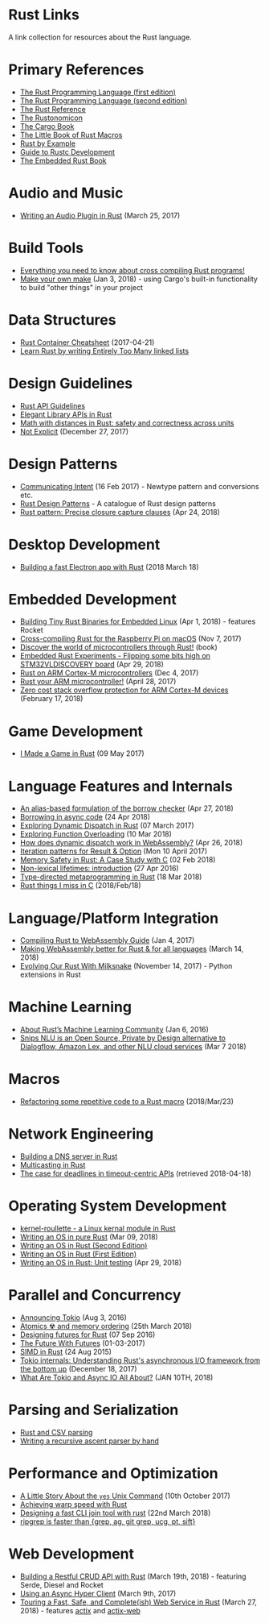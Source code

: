 # Rust Links

A link collection for resources about the Rust language.

# Primary References

* [The Rust Programming Language (first edition)](https://doc.rust-lang.org/book/first-edition/)
* [The Rust Programming Language (second edition)](https://doc.rust-lang.org/book/second-edition/)
* [The Rust Reference](https://doc.rust-lang.org/reference/)
* [The Rustonomicon](https://doc.rust-lang.org/nomicon/)
* [The Cargo Book](https://doc.rust-lang.org/cargo/)
* [The Little Book of Rust Macros](https://danielkeep.github.io/tlborm/book/)
* [Rust by Example](https://rustbyexample.com/index.html)
* [Guide to Rustc Development](https://rust-lang-nursery.github.io/rustc-guide/)
* [The Embedded Rust Book](https://github.com/rust-lang-nursery/embedded-wg/tree/master/books/embedded-rust-book)

# Audio and Music

* [Writing an Audio Plugin in Rust](https://www.seventeencups.net/posts/writing-an-audio-plugin-in-rust/) (March 25, 2017)

# Build Tools

* [Everything you need to know about cross compiling Rust programs!](https://github.com/japaric/rust-cross)
* [Make your own make](https://matklad.github.io/2018/01/03/make-your-own-make.html) (Jan 3, 2018) - using Cargo's built-in functionality to build "other things" in your project

# Data Structures

* [Rust Container Cheatsheet](https://docs.google.com/presentation/d/1q-c7UAyrUlM-eZyTo1pd8SZ0qwA_wYxmPZVOQkoDmH4/mobilepresent?slide=id.p) (2017-04-21)
* [Learn Rust by writing Entirely Too Many linked lists](https://github.com/rust-unofficial/too-many-lists)

# Design Guidelines

* [Rust API Guidelines](https://rust-lang-nursery.github.io/api-guidelines/)
* [Elegant Library APIs in Rust](https://deterministic.space/elegant-apis-in-rust.html)
* [Math with distances in Rust: safety and correctness across units](https://ferrisellis.com/posts/rust-implementing-units-for-types/)
* [Not Explicit](https://boats.gitlab.io/blog/post/2017-12-27-things-explicit-is-not/) (December 27, 2017)

# Design Patterns

* [Communicating Intent](https://github.com/jaheba/stuff/blob/master/communicating_intent.md) (16 Feb 2017) - Newtype pattern and conversions etc.
* [Rust Design Patterns](https://github.com/rust-unofficial/patterns) - A catalogue of Rust design patterns
* [Rust pattern: Precise closure capture clauses](http://smallcultfollowing.com/babysteps/blog/2018/04/24/rust-pattern-precise-closure-capture-clauses/) (Apr 24, 2018)

# Desktop Development

* [Building a fast Electron app with Rust](https://keminglabs.com/blog/building-a-fast-electron-app-with-rust/) (2018 March 18)

# Embedded Development

* [Building Tiny Rust Binaries for Embedded Linux](https://jamesmunns.com/update/2018/04/01/tinyrocket.html) (Apr 1, 2018) - features Rocket 
* [Cross-compiling Rust for the Raspberry Pi on macOS](https://akappel.github.io/2017/11/07/rpi-crosstool.html) (Nov 7, 2017)
* [Discover the world of microcontrollers through Rust!](https://japaric.github.io/discovery/README.html) (book)
* [Embedded Rust Experiments - Flipping some bits high on STM32VLDISCOVERY board](https://nercury.github.io/rust/embedded/experiments/2018/04/29/rust-embedded-01-discovery-vl-flipping-bits.html) (Apr 29, 2018)
* [Rust on ARM Cortex-M microcontrollers](http://pramode.in/2017/12/04/rust-on-arm-cortexm-microcontrollers/) (Dec 4, 2017)
* [Rust your ARM microcontroller!](http://blog.japaric.io/quickstart/) (April 28, 2017)
* [Zero cost stack overflow protection for ARM Cortex-M devices](http://blog.japaric.io/stack-overflow-protection/) (February 17, 2018)

# Game Development

* [I Made a Game in Rust](https://michaelfairley.com/blog/i-made-a-game-in-rust/) (09 May 2017)

# Language Features and Internals

* [An alias-based formulation of the borrow checker](http://smallcultfollowing.com/babysteps/blog/2018/04/27/an-alias-based-formulation-of-the-borrow-checker/) (Apr 27, 2018)
* [Borrowing in async code](https://aturon.github.io/2018/04/24/async-borrowing/) (24 Apr 2018)
* [Exploring Dynamic Dispatch in Rust](http://alschwalm.com/blog/static/2017/03/07/exploring-dynamic-dispatch-in-rust/) (07 March 2017)
* [Exploring Function Overloading](http://casualhacks.net/blog/2018-03-10/exploring-function-overloading/) (10 Mar 2018)
* [How does dynamic dispatch work in WebAssembly?](http://fitzgeraldnick.com/2018/04/26/how-does-dynamic-dispatch-work-in-wasm.html) (Apr 26, 2018)
* [Iteration patterns for Result & Option](http://xion.io/post/code/rust-iter-patterns.html) (Mon 10 April 2017)
* [Memory Safety in Rust: A Case Study with C](http://willcrichton.net/notes/rust-memory-safety/) (02 Feb 2018)
* [Non-lexical lifetimes: introduction](http://smallcultfollowing.com/babysteps/blog/2016/04/27/non-lexical-lifetimes-introduction/) (27 Apr 2016)
* [Type-directed metaprogramming in Rust](http://willcrichton.net/notes/type-directed-metaprogramming-in-rust/) (18 Mar 2018)
* [Rust things I miss in C](https://people.gnome.org/~federico/blog/rust-things-i-miss-in-c.html) (2018/Feb/18)

# Language/Platform Integration

* [Compiling Rust to WebAssembly Guide](https://hackernoon.com/compiling-rust-to-webassembly-guide-411066a69fde) (Jan 4, 2017)
* [Making WebAssembly better for Rust & for all languages](https://hacks.mozilla.org/2018/03/making-webassembly-better-for-rust-for-all-languages/) (March 14, 2018)
* [Evolving Our Rust With Milksnake](https://blog.sentry.io/2017/11/14/evolving-our-rust-with-milksnake) (November 14, 2017) - Python extensions in Rust

# Machine Learning

* [About Rust’s Machine Learning Community](https://medium.com/@autumn_eng/about-rust-s-machine-learning-community-4cda5ec8a790) (Jan 6, 2016)
* [Snips NLU is an Open Source, Private by Design alternative to Dialogflow, Amazon Lex, and other NLU cloud services](https://medium.com/snips-ai/snips-nlu-is-an-open-source-private-by-design-alternative-to-dialogflow-amazon-lex-and-other-nlu-a95dbe16f4a1) (Mar 7 2018)

# Macros

* [Refactoring some repetitive code to a Rust macro](https://people.gnome.org/~federico/blog/refactoring-some-repetitive-code-to-a-macro.html) (2018/Mar/23)

# Network Engineering

* [Building a DNS server in Rust](https://github.com/EmilHernvall/dnsguide)
* [Multicasting in Rust](https://bluejekyll.github.io/blog/rust/2018/03/18/multicasting-in-rust.html)
* [The case for deadlines in timeout-centric APIs](https://gist.github.com/alkis/9510a840f1965185ab0a02cb59761dd8) (retrieved 2018-04-18)

# Operating System Development

* [kernel-roullette - a Linux kernal module in Rust](https://github.com/souvik1997/kernel-roulette)
* [Writing an OS in pure Rust](https://os.phil-opp.com/news/2018-03-09-pure-rust/) (Mar 09, 2018)
* [Writing an OS in Rust (Second Edition)](https://os.phil-opp.com/second-edition/)
* [Writing an OS in Rust (First Edition)](https://os.phil-opp.com/)
* [Writing an OS in Rust: Unit testing](https://os.phil-opp.com/unit-testing/) (Apr 29, 2018)

# Parallel and Concurrency

* [Announcing Tokio](https://medium.com/@carllerche/announcing-tokio-df6bb4ddb34) (Aug 3, 2016)
* [Atomics ☢ and memory ordering](https://vorner.github.io/2018/03/25/Atomics.html) (25th March 2018)
* [Designing futures for Rust](http://aturon.github.io/blog/2016/09/07/futures-design/) (07 Sep 2016)
* [The Future With Futures](http://asquera.de/blog/2017-03-01/the-future-with-futures/) (01-03-2017)
* [SIMD in Rust](http://huonw.github.io/blog/2015/08/simd-in-rust/) (24 Aug 2015)
* [Tokio internals: Understanding Rust's asynchronous I/O framework from the bottom up](https://cafbit.com/post/tokio_internals/) (December 18, 2017)
* [What Are Tokio and Async IO All About?](https://manishearth.github.io/blog/2018/01/10/whats-tokio-and-async-io-all-about/) (JAN 10TH, 2018)

# Parsing and Serialization

* [Rust and CSV parsing](https://blog.burntsushi.net/csv/)
* [Writing a recursive ascent parser by hand](https://www.abubalay.com/blog/2018/04/08/recursive-ascent)

# Performance and Optimization

* [A Little Story About the `yes` Unix Command](https://matthias-endler.de/2017/yes/) (10th October 2017)
* [Achieving warp speed with Rust](https://gist.github.com/jFransham/369a86eff00e5f280ed25121454acec1)
* [Designing a fast CLI join tool with rust](https://milancio42.github.io/blog/2018-03-22-rjoin/) (22nd March 2018)
* [ripgrep is faster than {grep, ag, git grep, ucg, pt, sift}](https://blog.burntsushi.net/ripgrep/)

# Web Development

* [Building a Restful CRUD API with Rust](https://medium.com/sean3z/building-a-restful-crud-api-with-rust-1867308352d8) (March 19th, 2018) - featuring Serde, Diesel and Rocket
* [Using an Async Hyper Client](https://mgattozzi.com/hyper-client) (March 9th, 2017)
* [Touring a Fast, Safe, and Complete(ish) Web Service in Rust](https://brandur.org/rust-web) (March 27, 2018) - features [actix](https://github.com/actix/actix-web) and [actix-web](https://github.com/actix/actix-web)

